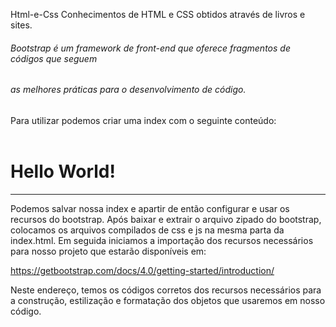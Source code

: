 Html-e-Css
Conhecimentos de HTML e CSS obtidos através de livros e sites.

###### Bootstrap é um framework de front-end que oferece fragmentos de códigos que seguem
###### as melhores práticas para o desenvolvimento de código.

Para utilizar podemos criar uma index com o seguinte conteúdo:

<!DOCKTYPE HTML>
<meta charset="utf-8">
<html lang="pt">
<header>
<link rel="stylesheet" href="https://maxcdn.bootstrapcdn.com/bootstrap/4.0.0/css/bootstrap.min.css" integrity="sha384-Gn5384xqQ1aoWXA+058RXPxPg6fy4IWvTNh0E263XmFcJlSAwiGgFAW/dAiS6JXm" crossorigin="anonymous">
<link rel="stylesheet" href="bootstrap.min.css">
<title>JavasCript test</title>
</header>

<h1>Hello World!</h1>  

<script src="https://code.jquery.com/jquery-3.2.1.slim.min.js" integrity="sha384-KJ3o2DKtIkvYIK3UENzmM7KCkRr/rE9/Qpg6aAZGJwFDMVNA/GpGFF93hXpG5KkN" crossorigin="anonymous"></script>
<script src="https://cdnjs.cloudflare.com/ajax/libs/popper.js/1.12.9/umd/popper.min.js" integrity="sha384-ApNbgh9B+Y1QKtv3Rn7W3mgPxhU9K/ScQsAP7hUibX39j7fakFPskvXusvfa0b4Q" crossorigin="anonymous"></script>
<script src="https://maxcdn.bootstrapcdn.com/bootstrap/4.0.0/js/bootstrap.min.js" integrity="sha384-JZR6Spejh4U02d8jOt6vLEHfe/JQGiRRSQQxSfFWpi1MquVdAyjUar5+76PVCmYl" crossorigin="anonymous"></script>
<script src="bootstrap.min.js"></script>
<script src="https://cdnjs.cloudflare.com/ajax/libs/jquery/3.6.0/jquery.min.js"></script>
  
-----------------------------------------------------------------------------------------------------------------
  
Podemos salvar nossa index e apartir de então configurar e usar os recursos do bootstrap.
Após baixar e extrair o arquivo zipado do bootstrap, colocamos os arquivos compilados de css e js na mesma parta da index.html.
Em seguida iniciamos a importação dos recursos necessários para nosso projeto que estarão disponíveis em:
  
  https://getbootstrap.com/docs/4.0/getting-started/introduction/
  
Neste endereço, temos os códigos corretos dos recursos necessários para a construção, estilização e formatação dos
objetos que usaremos em nosso código.
  
